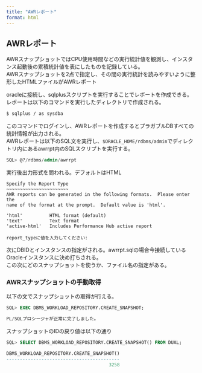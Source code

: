 ```yaml
---
title: "AWRレポート"
format: html
---
```


## AWRレポート

AWRスナップショットではCPU使用時間などの実行統計値を観測し、インスタンス起動後の累積統計値を表にしたものを記録している。<br>
AWRスナップショットを2点で指定し、その間の実行統計を読みやすいように整形したHTMLファイルがAWRレポート

oracleに接続し、sqlplusスクリプトを実行することでレポートを作成できる。<br>
レポートは以下のコマンドを実行したディレクトリで作成される。

```  bash
$ sqlplus / as sysdba
```

このコマンドでログインし、AWRレポートを作成するとプラガブルDBすべての統計情報が出力される。<br>
AWRレポートは以下のSQL文を実行し、`$ORACLE_HOME/rdbms/admin`でディレクトリ内にあるawrrpt内のSQLスクリプトを実行する。


``` sql 
SQL> @?/rdbms/admin/awrrpt
```

実行後出力形式を問われる。デフォルトはHTML

```
Specify the Report Type
~~~~~~~~~~~~~~~~~~~~~~~
AWR reports can be generated in the following formats.  Please enter the
name of the format at the prompt.  Default value is 'html'.

'html'          HTML format (default)
'text'          Text format
'active-html'   Includes Performance Hub active report

report_typeに値を入力してください:

```
次にDBIDとインスタンスの指定がされる。awrrpt.sqlの場合今接続しているOracleインスタンスに決め打ちされる。<br>
この次にどのスナップショットを使うか、ファイル名の指定がある。<br>

### AWRスナップショットの手動取得

以下の文でスナップショットの取得が行える。

``` sql
SQL> EXEC DBMS_WORKLOAD_REPOSITORY.CREATE_SNAPSHOT;

PL/SQLプロシージャが正常に完了しました。
```

スナップショットのIDの戻り値は以下の通り

``` sql
SQL> SELECT DBMS_WORKLOAD_REPOSITORY.CREATE_SNAPSHOT() FROM DUAL;

DBMS_WORKLOAD_REPOSITORY.CREATE_SNAPSHOT()
------------------------------------------
                                      3258

```


